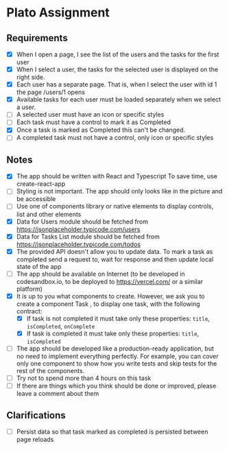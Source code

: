 # Plato Assignment

## Requirements

- [x] When I open a page, I see the list of the users and the tasks for the first user
- [x] When I select a user, the tasks for the selected user is displayed on the right side.
- [x] Each user has a separate page. That is, when I select the user with id 1 the page /users/1 opens
- [x] Available tasks for each user must be loaded separately when we select a user.
- [ ] A selected user must have an icon or specific styles
- [ ] Each task must have a control to mark it as Completed
- [x] Once a task is marked as Completed this can't be changed.
- [ ] A completed task must not have a control, only icon or specific styles

## Notes

- [x] The app should be written with React and Typescript To save time, use create-reaсt-app
- [ ] Styling is not important. The app should only looks like in the picture and be accessible
- [ ] Use one of components library or native elements to display controls, list and other elements
- [x] Data for Users module should be fetched from https://jsonplaceholder.typicode.com/users
- [x] Data for Tasks List module should be fetched from https://jsonplaceholder.typicode.com/todos
- [x] The provided API doesn't allow you to update data. To mark a task as completed send a request to, wait for response and then update local state of the app
- [ ] The app should be available on Internet (to be developed in codesandbox.io, to be deployed to https://vercel.com/ or a similar platform)
- [x] It is up to you what components to create. However, we ask you to create a component Task , to display one task, with the following contract:
  - [x] If task is not completed it must take only these properties: `title`, `isCompleted`, `onComplete`
  - [x] If task is completed it must take only these properties: `title`, `isCompleted`
- [ ] The app should be developed like a production-ready application, but no need to implement everything perfectly. For example, you can cover only one component to show how you write tests and skip tests for the rest of the components.
- [ ] Try not to spend more than 4 hours on this task
- [ ] If there are things which you think should be done or improved, please leave a comment about them

## Clarifications

- [ ] Persist data so that task marked as completed is persisted between page reloads
